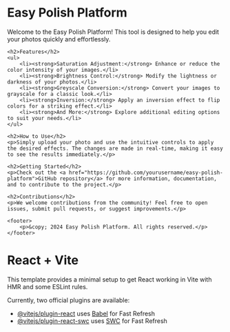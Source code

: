 <!DOCTYPE html>
<html lang="en">
<head>
    <meta charset="UTF-8">
    <meta name="viewport" content="width=device-width, initial-scale=1.0">
    <title>Easy Polish Platform</title>
</head>
<body>
    <h1>Easy Polish Platform</h1>
    <p>Welcome to the Easy Polish Platform! This tool is designed to help you edit your photos quickly and effortlessly.</p>
    
    <h2>Features</h2>
    <ul>
        <li><strong>Saturation Adjustment:</strong> Enhance or reduce the color intensity of your images.</li>
        <li><strong>Brightness Control:</strong> Modify the lightness or darkness of your photos.</li>
        <li><strong>Greyscale Conversion:</strong> Convert your images to grayscale for a classic look.</li>
        <li><strong>Inversion:</strong> Apply an inversion effect to flip colors for a striking effect.</li>
        <li><strong>And More:</strong> Explore additional editing options to suit your needs.</li>
    </ul>

    <h2>How to Use</h2>
    <p>Simply upload your photo and use the intuitive controls to apply the desired effects. The changes are made in real-time, making it easy to see the results immediately.</p>

    <h2>Getting Started</h2>
    <p>Check out the <a href="https://github.com/yourusername/easy-polish-platform">GitHub repository</a> for more information, documentation, and to contribute to the project.</p>
    
    <h2>Contributions</h2>
    <p>We welcome contributions from the community! Feel free to open issues, submit pull requests, or suggest improvements.</p>

    <footer>
        <p>&copy; 2024 Easy Polish Platform. All rights reserved.</p>
    </footer>
</body>
</html>

# React + Vite

This template provides a minimal setup to get React working in Vite with HMR and some ESLint rules.

Currently, two official plugins are available:

- [@vitejs/plugin-react](https://github.com/vitejs/vite-plugin-react/blob/main/packages/plugin-react/README.md) uses [Babel](https://babeljs.io/) for Fast Refresh
- [@vitejs/plugin-react-swc](https://github.com/vitejs/vite-plugin-react-swc) uses [SWC](https://swc.rs/) for Fast Refresh
